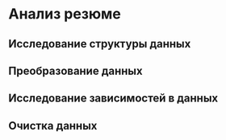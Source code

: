 # Анализ резюме
## Исследование структуры данных
## Преобразование данных
## Исследование зависимостей в данных
## Очистка данных


